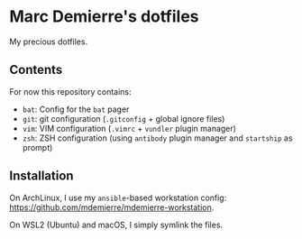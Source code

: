 # Marc Demierre's dotfiles

My precious dotfiles.

## Contents

For now this repository contains:

- `bat`: Config for the `bat` pager
- `git`: git configuration (`.gitconfig` + global ignore files)
- `vim`: VIM configuration (`.vimrc` + `vundler` plugin manager)
- `zsh`: ZSH configuration (using `antibody` plugin manager and `startship` as prompt)

## Installation

On ArchLinux, I use my `ansible`-based workstation config: <https://github.com/mdemierre/mdemierre-workstation>.

On WSL2 (Ubuntu) and macOS, I simply symlink the files.

